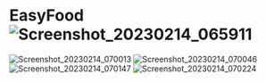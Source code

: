 # EasyFood![Screenshot_20230214_065911](https://user-images.githubusercontent.com/63274971/218646564-1b92d5ac-d214-43ee-bece-7b3009f4cf16.png)
![Screenshot_20230214_070013](https://user-images.githubusercontent.com/63274971/218646584-a4979535-c35c-437d-9e7a-9f81a22c622d.png)
![Screenshot_20230214_070046](https://user-images.githubusercontent.com/63274971/218646589-d1911067-823a-40c3-80d4-c5ff14f29305.png)
![Screenshot_20230214_070147](https://user-images.githubusercontent.com/63274971/218646594-eb654c9e-8f87-4b45-a167-192d6ad8312f.png)
![Screenshot_20230214_070224](https://user-images.githubusercontent.com/63274971/218646618-39e09e7d-f654-48b7-97e1-72bd38407c2a.png)
